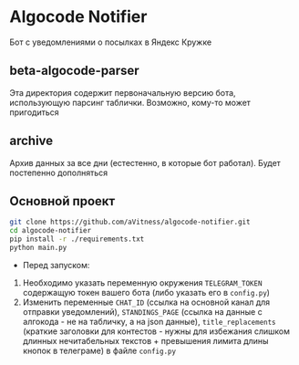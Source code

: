 # Algocode Notifier

Бот с уведомлениями о посылках в Яндекс Кружке

## beta-algocode-parser

Эта директория содержит первоначальную версию бота, использующую парсинг таблички. Возможно, кому-то может пригодиться

## archive

Архив данных за все дни (естестенно, в которые бот работал). Будет постепенно дополняться

## Основной проект

```bash
git clone https://github.com/aVitness/algocode-notifier.git
cd algocode-notifier
pip install -r ./requirements.txt
python main.py
```

* Перед запуском:

1. Необходимо указать переменную окружения `TELEGRAM_TOKEN` содержащую токен вашего бота (либо указать его в `config.py`)
2. Изменить переменные `CHAT_ID` (ссылка на основной канал для отправки уведомлений), `STANDINGS_PAGE` (ссылка на данные с алгокода - не на табличку, а на json
   данные), `title_replacements` (краткие заголовки для контестов - нужны для избежания слишком длинных нечитабельных текстов + превышения лимита длины кнопок в
   телеграме) в файле `config.py`
